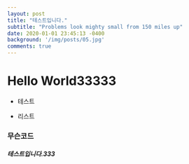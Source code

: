 ```yaml
---
layout: post
title: "테스트입니다."
subtitle: "Problems look mighty small from 150 miles up"
date: 2020-01-01 23:45:13 -0400
background: '/img/posts/05.jpg'
comments: true
---
```


# Hello World33333
- 테스트

+ 리스트
### 무슨코드
##### 테스트입니다.333
